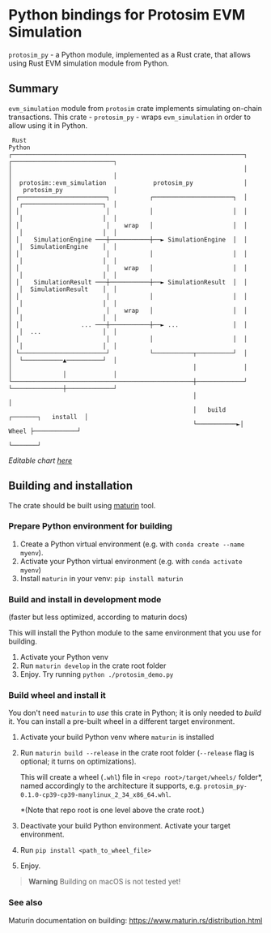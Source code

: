 # Python bindings for Protosim EVM Simulation

`protosim_py` - a Python module, implemented as a Rust crate, that allows using Rust EVM simulation module from Python.

## Summary

`evm_simulation` module from `protosim` crate implements simulating on-chain transactions. This crate - `protosim_py` - wraps `evm_simulation` in order to allow using it in Python.

```
 Rust                                                                   Python
┌────────────────────────────────────────────────────────────────┐    ┌────────────────────────────┐
│                                                                │    │                            │
│  protosim::evm_simulation             protosim_py              │    │   protosim_py              │
│ ┌────────────────────────┐           ┌──────────────────────┐  │    │  ┌──────────────────────┐  │
│ │                        │           │                      │  │    │  │                      │  │
│ │                        │    wrap   │                      │  │    │  │                      │  │
│ │    SimulationEngine ───┼───────────┼──► SimulationEngine  │  │    │  │  SimulationEngine    │  │
│ │                        │           │                      │  │    │  │                      │  │
│ │                        │    wrap   │                      │  │    │  │                      │  │
│ │    SimulationResult ───┼───────────┼──► SimulationResult  │  │    │  │  SimulationResult    │  │
│ │                        │           │                      │  │    │  │                      │  │
│ │                        │    wrap   │                      │  │    │  │                      │  │
│ │                 ... ───┼───────────┼──► ...               │  │    │  │  ...                 │  │
│ │                        │           │                      │  │    │  │                      │  │
│ └────────────────────────┘           └───────────┬──────────┘  │    │  └───────────▲──────────┘  │
│                                                  │             │    │              │             │
└──────────────────────────────────────────────────┼─────────────┘    └──────────────┼─────────────┘
                                                   │                                 │
                                                   │   build    ┌───────┐   install  │
                                                   └───────────►│ Wheel ├────────────┘
                                                                └───────┘
```
_Editable chart [here](https://asciiflow.com/#/share/eJyrVspLzE1VslIqKMovyS%2FOzI0vqFTSUcpJrEwtAopWxyhVxChZWZpY6sQoVQJZRuamQFZJakUJkBOjpBBUWlyiQDkIqCzJyM%2BLicl7NKXn0ZSGIY4mgLxEM59MAAdTE6VBDjWCgElAaZh1sBRiZZValhsPZJTmJJZk5uehqEdKRnisw6cKah1Vg28CihVUMXgCqpeoaio8CHBGDaoUToVQpzWhs3GrJNrq8qLEAlpaHQxPX6556Zl5qQpIobSHiJCEqZm2C9MoHI7DVEdGuGDlUTFc8FhNvygJSi0uzSmhSpRAjSIYJTB1o1GC02o9PT0KogSkmxjHYaobXFEyhXrVxgwUe4gxeA0RRqJ6iwhTp20izlRy2wXomnC1DLCoA1tJxRCnLiImByDFNIk%2BIcF0YDCRHi2YEYBdDSWGJ5Vm5qRAuLjaL6C2U2ZecUliTg5F1hGT0HeBXBWekZqaA9Qwh6aBS6TrZsQo1SrVAgD%2BnnnV)_

## Building and installation

The crate should be built using [maturin](https://www.maturin.rs/) tool.

### Prepare Python environment for building

1. Create a Python virtual environment (e.g. with `conda create --name myenv`).
2. Activate your Python virtual environment (e.g. with `conda activate myenv`)
3. Install `maturin` in your venv: `pip install maturin`

### Build and install in development mode 
(faster but less optimized, according to maturin docs)

This will install the Python module to the same environment that you use for building.

1. Activate your Python venv
2. Run `maturin develop` in the crate root folder
3. Enjoy. Try running `python ./protosim_demo.py`

### Build wheel and install it
You don't need `maturin` to _use_ this crate in Python; it is only needed to _build_ it. You can install a pre-built wheel in a different target environment.

1. Activate your build Python venv where `maturin` is installed
2. Run `maturin build --release` in the crate root folder (`--release` flag is optional; it turns on optimizations).

   This will create a wheel (`.whl`) file in `<repo root>/target/wheels/` folder*, named accordingly to the architecture it supports, e.g. `protosim_py-0.1.0-cp39-cp39-manylinux_2_34_x86_64.whl`.

   *(Note that repo root is one level above the crate root.)
3. Deactivate your build Python environment. Activate your target environment.
4. Run `pip install <path_to_wheel_file>`
5. Enjoy.

> **Warning**
> Building on macOS is not tested yet!

### See also
Maturin documentation on building: https://www.maturin.rs/distribution.html
